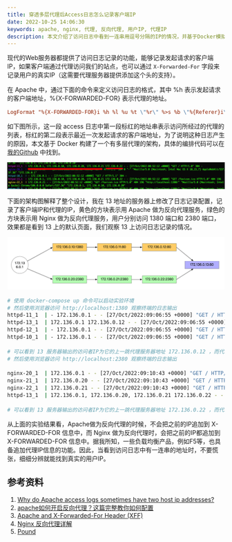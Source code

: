 ```yaml
---
title: 穿透多层代理后Access日志怎么记录客户端IP
date: 2022-10-25 14:06:30
keywords: apache, nginx, 代理, 反向代理, 用户IP, 代理IP
description: 本文介绍了访问日志中看到一连串用逗号分隔的IP的情况，并基于Docker模拟演练了出了相关的日志记录，方便用户深入理解访问日志中客户端IP和代理IP，以及 X-FORWARDED-FOR 头信息的真正含义及特殊情况。
---
```


现代的Web服务器都提供了访问日志记录的功能，能够记录发起请求的客户端IP，如果客户端通过代理访问我们的站点，也可以通过 `X-Forwarded-For` 字段来记录用户的真实IP（这需要代理服务器提供添加这个头的支持）。

在 Apache 中，通过下面的命令来定义访问日志的格式，其中 %h 表示发起请求的客户端地址，%{X-FORWARDED-FOR} 表示代理的地址。

```conf
LogFormat "%{X-FORWARDED-FOR}i %h %l %u %t \"%r\" %>s %b \"%{Referer}i\" \"%{User-Agent}i\"" combined
```

如下图所示，这一段 access 日志中第一段标红的地址串表示访问所经过的代理的列表，标红的第二段表示最近一次发起请求的客户端地址，为了说明这种日志产生的原因，本文基于 Docker 构建了一个有多层代理的架构，具体的编排代码可以在 [我的Github](https://github.com/cocowool/code-space/tree/master/docker-conf/multi-layer-proxy) 中找到。

![image-20221027165503092](20221025-multi-proxy-access-log/image-20221027165503092.png)

下面的架构图解释了整个设计，我在 13 地址的服务器上修改了日志记录配置，记录了客户端IP和代理的IP，黄色的方块表示用 Apache 做为反向代理服务，绿色的方块表示用 Nginx 做为反向代理服务，用户分别访问 1380 端口和 2380 端口，效果都是看到 13 上的默认页面，我们观察 13 上访问日志记录的情况。

![image-20221027170428622](20221025-multi-proxy-access-log/image-20221027170428622.png)

```sh
# 使用 docker-compose up 命令可以启动实验环境
# 然后使用浏览器访问 http://localhost:1380 观察终端的日志输出
httpd-11_1  | - 172.136.0.1 - - [27/Oct/2022:09:06:55 +0000] "GET / HTTP/1.1" 304 -
httpd-13_1  | 172.136.0.1 172.136.0.12 - - [27/Oct/2022:09:06:55 +0000] "GET / HTTP/1.1" 304 -
httpd-12_1  | - 172.136.0.1 - - [27/Oct/2022:09:06:55 +0000] "GET / HTTP/1.1" 304 -
httpd-10_1  | - 172.136.0.1 - - [27/Oct/2022:09:06:55 +0000] "GET / HTTP/1.1" 304 -

# 可以看到 13 服务器输出的访问者IP为它的上一跳代理服务器地址 172.136.0.12 ，而代理服务器地址展示了真实的用户IP 172.136.0.1
# 然后使用浏览器访问 http://localhost:2380 观察终端的日志输出

nginx-20_1  | 172.136.0.1 - - [27/Oct/2022:09:10:43 +0000] "GET / HTTP/1.1" 200 29 "-" "Mozilla/5.0 (Macintosh; Intel Mac OS X 10_15_7) AppleWebKit/537.36 (KHTML, like Gecko) Chrome/106.0.0.0 Safari/537.36" "-"
nginx-21_1  | 172.136.0.20 - - [27/Oct/2022:09:10:43 +0000] "GET / HTTP/1.0" 200 29 "-" "Mozilla/5.0 (Macintosh; Intel Mac OS X 10_15_7) AppleWebKit/537.36 (KHTML, like Gecko) Chrome/106.0.0.0 Safari/537.36" "172.136.0.1"
nginx-22_1  | 172.136.0.21 - - [27/Oct/2022:09:10:43 +0000] "GET / HTTP/1.0" 200 29 "-" "Mozilla/5.0 (Macintosh; Intel Mac OS X 10_15_7) AppleWebKit/537.36 (KHTML, like Gecko) Chrome/106.0.0.0 Safari/537.36" "172.136.0.1, 172.136.0.20"
httpd-13_1  | 172.136.0.1, 172.136.0.20, 172.136.0.21 172.136.0.22 - - [27/Oct/2022:09:10:43 +0000] "GET / HTTP/1.0" 200 29

# 可以看到 13 服务器输出的访问者IP为它的上一跳代理服务器地址 172.136.0.22 ，而代理服务器地址展示了一连串的IP，而第一个IP就是真实的用户IP 172.136.0.1
```

从上面的实验结果看，Apache做为反向代理的时候，不会把之前的IP追加到 X-FORWARDED-FOR 信息中，而 Nginx 做为反向代理时，会把之前的IP都追加到 X-FORWARDED-FOR 信息中。据我所知，一些负载均衡产品，例如F5等，也具备追加代理IP信息的功能。因此，当看到访问日志中有一连串的地址时，不要慌张，细细分辨就能找到真实的用户IP。

## 参考资料

1. [Why do Apache access logs sometimes have two host ip addresses?](https://serverfault.com/questions/593913/why-do-apache-access-logs-sometimes-have-two-host-ip-addresses)
1. [apache如何开启反向代理？这篇完整教你如何配置](https://baijiahao.baidu.com/s?id=1732054818637750127&wfr=spider&for=pc)
1. [Apache and X-Forwarded-For Header (XFF)](https://www.loadbalancer.org/blog/apache-and-x-forwarded-for-headers/)
1. [Nginx 反向代理详解](https://blog.csdn.net/weixin_52622200/article/details/120979966)
1. [Pound](https://www.apsis.ch/pound.html)
